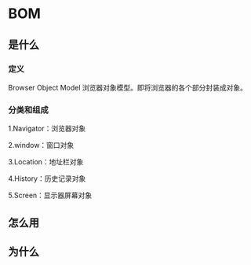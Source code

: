 # BOM

## 是什么

### 定义

Browser Object Model 浏览器对象模型。即将浏览器的各个部分封装成对象。

### 分类和组成

1.Navigator：浏览器对象

2.window：窗口对象

3.Location：地址栏对象

4.History：历史记录对象

5.Screen：显示器屏幕对象

## 怎么用



## 为什么